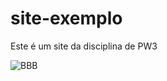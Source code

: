 # site-exemplo
Este é um site da disciplina de PW3

![BBB](https://c.tenor.com/P_-mLhVppbsAAAAd/bbb-22.gif)